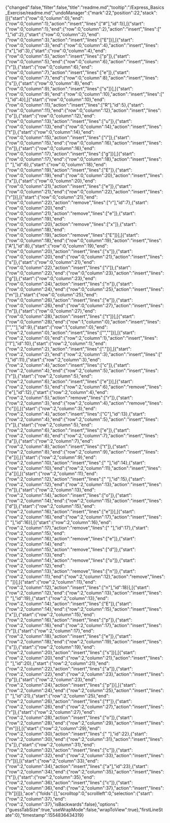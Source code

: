 {"changed":false,"filter":false,"title":"readme.md","tooltip":"/Express_Basics_Exercise/readme.md","undoManager":{"mark":22,"position":22,"stack":[[{"start":{"row":0,"column":0},"end":{"row":0,"column":1},"action":"insert","lines":["#"],"id":1}],[{"start":{"row":0,"column":1},"end":{"row":0,"column":2},"action":"insert","lines":[" "],"id":2},{"start":{"row":0,"column":2},"end":{"row":0,"column":3},"action":"insert","lines":["E"]}],[{"start":{"row":0,"column":3},"end":{"row":0,"column":4},"action":"insert","lines":["x"],"id":3},{"start":{"row":0,"column":4},"end":{"row":0,"column":5},"action":"insert","lines":["p"]},{"start":{"row":0,"column":5},"end":{"row":0,"column":6},"action":"insert","lines":["r"]},{"start":{"row":0,"column":6},"end":{"row":0,"column":7},"action":"insert","lines":["e"]},{"start":{"row":0,"column":7},"end":{"row":0,"column":8},"action":"insert","lines":["s"]},{"start":{"row":0,"column":8},"end":{"row":0,"column":9},"action":"insert","lines":["s"]}],[{"start":{"row":0,"column":9},"end":{"row":0,"column":10},"action":"insert","lines":[" "],"id":4}],[{"start":{"row":0,"column":10},"end":{"row":0,"column":11},"action":"insert","lines":["R"],"id":5},{"start":{"row":0,"column":11},"end":{"row":0,"column":12},"action":"insert","lines":["o"]},{"start":{"row":0,"column":12},"end":{"row":0,"column":13},"action":"insert","lines":["u"]},{"start":{"row":0,"column":13},"end":{"row":0,"column":14},"action":"insert","lines":["t"]},{"start":{"row":0,"column":14},"end":{"row":0,"column":15},"action":"insert","lines":["i"]},{"start":{"row":0,"column":15},"end":{"row":0,"column":16},"action":"insert","lines":["n"]},{"start":{"row":0,"column":16},"end":{"row":0,"column":17},"action":"insert","lines":["g"]}],[{"start":{"row":0,"column":17},"end":{"row":0,"column":18},"action":"insert","lines":[" "],"id":6},{"start":{"row":0,"column":18},"end":{"row":0,"column":19},"action":"insert","lines":["E"]},{"start":{"row":0,"column":19},"end":{"row":0,"column":20},"action":"insert","lines":["x"]},{"start":{"row":0,"column":20},"end":{"row":0,"column":21},"action":"insert","lines":["e"]},{"start":{"row":0,"column":21},"end":{"row":0,"column":22},"action":"insert","lines":["r"]}],[{"start":{"row":0,"column":21},"end":{"row":0,"column":22},"action":"remove","lines":["r"],"id":7},{"start":{"row":0,"column":20},"end":{"row":0,"column":21},"action":"remove","lines":["e"]},{"start":{"row":0,"column":19},"end":{"row":0,"column":20},"action":"remove","lines":["x"]},{"start":{"row":0,"column":18},"end":{"row":0,"column":19},"action":"remove","lines":["E"]}],[{"start":{"row":0,"column":18},"end":{"row":0,"column":19},"action":"insert","lines":["A"],"id":8},{"start":{"row":0,"column":19},"end":{"row":0,"column":20},"action":"insert","lines":["s"]},{"start":{"row":0,"column":20},"end":{"row":0,"column":21},"action":"insert","lines":["s"]},{"start":{"row":0,"column":21},"end":{"row":0,"column":22},"action":"insert","lines":["i"]},{"start":{"row":0,"column":22},"end":{"row":0,"column":23},"action":"insert","lines":["g"]},{"start":{"row":0,"column":23},"end":{"row":0,"column":24},"action":"insert","lines":["n"]},{"start":{"row":0,"column":24},"end":{"row":0,"column":25},"action":"insert","lines":["m"]},{"start":{"row":0,"column":25},"end":{"row":0,"column":26},"action":"insert","lines":["e"]},{"start":{"row":0,"column":26},"end":{"row":0,"column":27},"action":"insert","lines":["n"]},{"start":{"row":0,"column":27},"end":{"row":0,"column":28},"action":"insert","lines":["t"]}],[{"start":{"row":0,"column":28},"end":{"row":1,"column":0},"action":"insert","lines":["",""],"id":9},{"start":{"row":1,"column":0},"end":{"row":2,"column":0},"action":"insert","lines":["",""]}],[{"start":{"row":2,"column":0},"end":{"row":2,"column":1},"action":"insert","lines":["1"],"id":10},{"start":{"row":2,"column":1},"end":{"row":2,"column":2},"action":"insert","lines":["."]}],[{"start":{"row":2,"column":2},"end":{"row":2,"column":3},"action":"insert","lines":[" "],"id":11},{"start":{"row":2,"column":3},"end":{"row":2,"column":4},"action":"insert","lines":["c"]},{"start":{"row":2,"column":4},"end":{"row":2,"column":5},"action":"insert","lines":["r"]},{"start":{"row":2,"column":5},"end":{"row":2,"column":6},"action":"insert","lines":["e"]}],[{"start":{"row":2,"column":5},"end":{"row":2,"column":6},"action":"remove","lines":["e"],"id":12},{"start":{"row":2,"column":4},"end":{"row":2,"column":5},"action":"remove","lines":["r"]},{"start":{"row":2,"column":3},"end":{"row":2,"column":4},"action":"remove","lines":["c"]}],[{"start":{"row":2,"column":3},"end":{"row":2,"column":4},"action":"insert","lines":["C"],"id":13},{"start":{"row":2,"column":4},"end":{"row":2,"column":5},"action":"insert","lines":["r"]},{"start":{"row":2,"column":5},"end":{"row":2,"column":6},"action":"insert","lines":["e"]},{"start":{"row":2,"column":6},"end":{"row":2,"column":7},"action":"insert","lines":["a"]},{"start":{"row":2,"column":7},"end":{"row":2,"column":8},"action":"insert","lines":["t"]},{"start":{"row":2,"column":8},"end":{"row":2,"column":9},"action":"insert","lines":["e"]}],[{"start":{"row":2,"column":9},"end":{"row":2,"column":10},"action":"insert","lines":[" "],"id":14},{"start":{"row":2,"column":10},"end":{"row":2,"column":11},"action":"insert","lines":["a"]}],[{"start":{"row":2,"column":11},"end":{"row":2,"column":12},"action":"insert","lines":[" "],"id":15},{"start":{"row":2,"column":12},"end":{"row":2,"column":13},"action":"insert","lines":["n"]},{"start":{"row":2,"column":13},"end":{"row":2,"column":14},"action":"insert","lines":["o"]},{"start":{"row":2,"column":14},"end":{"row":2,"column":15},"action":"insert","lines":["d"]},{"start":{"row":2,"column":15},"end":{"row":2,"column":16},"action":"insert","lines":["e"]}],[{"start":{"row":2,"column":16},"end":{"row":2,"column":17},"action":"insert","lines":[" "],"id":16}],[{"start":{"row":2,"column":16},"end":{"row":2,"column":17},"action":"remove","lines":[" "],"id":17},{"start":{"row":2,"column":15},"end":{"row":2,"column":16},"action":"remove","lines":["e"]},{"start":{"row":2,"column":14},"end":{"row":2,"column":15},"action":"remove","lines":["d"]},{"start":{"row":2,"column":13},"end":{"row":2,"column":14},"action":"remove","lines":["o"]},{"start":{"row":2,"column":12},"end":{"row":2,"column":13},"action":"remove","lines":["n"]},{"start":{"row":2,"column":11},"end":{"row":2,"column":12},"action":"remove","lines":[" "]}],[{"start":{"row":2,"column":11},"end":{"row":2,"column":12},"action":"insert","lines":["n"],"id":18}],[{"start":{"row":2,"column":12},"end":{"row":2,"column":13},"action":"insert","lines":[" "],"id":19},{"start":{"row":2,"column":13},"end":{"row":2,"column":14},"action":"insert","lines":["E"]},{"start":{"row":2,"column":14},"end":{"row":2,"column":15},"action":"insert","lines":["x"]},{"start":{"row":2,"column":15},"end":{"row":2,"column":16},"action":"insert","lines":["p"]},{"start":{"row":2,"column":16},"end":{"row":2,"column":17},"action":"insert","lines":["r"]},{"start":{"row":2,"column":17},"end":{"row":2,"column":18},"action":"insert","lines":["e"]},{"start":{"row":2,"column":18},"end":{"row":2,"column":19},"action":"insert","lines":["s"]},{"start":{"row":2,"column":19},"end":{"row":2,"column":20},"action":"insert","lines":["s"]}],[{"start":{"row":2,"column":20},"end":{"row":2,"column":21},"action":"insert","lines":[" "],"id":20},{"start":{"row":2,"column":21},"end":{"row":2,"column":22},"action":"insert","lines":["a"]},{"start":{"row":2,"column":22},"end":{"row":2,"column":23},"action":"insert","lines":["p"]},{"start":{"row":2,"column":23},"end":{"row":2,"column":24},"action":"insert","lines":["p"]}],[{"start":{"row":2,"column":24},"end":{"row":2,"column":25},"action":"insert","lines":[" "],"id":21},{"start":{"row":2,"column":25},"end":{"row":2,"column":26},"action":"insert","lines":["f"]},{"start":{"row":2,"column":26},"end":{"row":2,"column":27},"action":"insert","lines":["r"]},{"start":{"row":2,"column":27},"end":{"row":2,"column":28},"action":"insert","lines":["o"]},{"start":{"row":2,"column":28},"end":{"row":2,"column":29},"action":"insert","lines":["m"]}],[{"start":{"row":2,"column":29},"end":{"row":2,"column":30},"action":"insert","lines":[" "],"id":22},{"start":{"row":2,"column":30},"end":{"row":2,"column":31},"action":"insert","lines":["s"]},{"start":{"row":2,"column":31},"end":{"row":2,"column":32},"action":"insert","lines":["c"]},{"start":{"row":2,"column":32},"end":{"row":2,"column":33},"action":"insert","lines":["r"]}],[{"start":{"row":2,"column":33},"end":{"row":2,"column":34},"action":"insert","lines":["a"],"id":23},{"start":{"row":2,"column":34},"end":{"row":2,"column":35},"action":"insert","lines":["t"]},{"start":{"row":2,"column":35},"end":{"row":2,"column":36},"action":"insert","lines":["c"]},{"start":{"row":2,"column":36},"end":{"row":2,"column":37},"action":"insert","lines":["h"]}]]},"ace":{"folds":[],"scrolltop":0,"scrollleft":0,"selection":{"start":{"row":2,"column":37},"end":{"row":2,"column":37},"isBackwards":false},"options":{"guessTabSize":true,"useWrapMode":false,"wrapToView":true},"firstLineState":0},"timestamp":1554836434319}